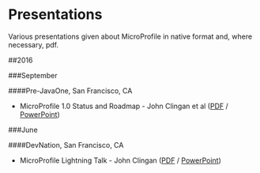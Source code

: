 # Presentations
Various presentations given about MicroProfile in native format and, where necessary, pdf.

##2016

###September

####Pre-JavaOne, San Francisco, CA

* MicroProfile 1.0 Status and Roadmap - John Clingan et al ([PDF](/pdf/JavaOneLaunch2016.pdf) / [PowerPoint](/ppt/JavaOneLaunch2016.pptx))

###June

####DevNation, San Francisco, CA

* MicroProfile Lightning Talk - John Clingan ([PDF](/pdf/DevNation2016LightningTalk.pdf) / [PowerPoint](/ppt/DevNation2016LightningTalk.pptx))
